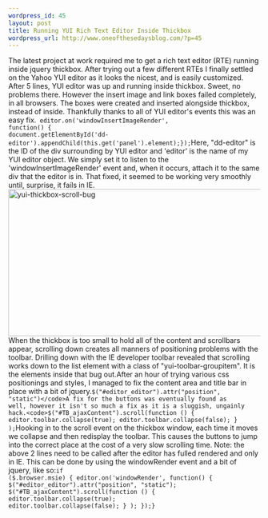 ```yaml
--- 
wordpress_id: 45
layout: post
title: Running YUI Rich Text Editor Inside Thickbox
wordpress_url: http://www.oneofthesedaysblog.com/?p=45
---
```

The latest project at work required me to get a rich text editor (RTE) running inside jquery thickbox. After trying out a few different RTEs I finally settled on the Yahoo YUI editor as it looks the nicest, and is easily customized. After 5 lines, YUI editor was up and running inside thickbox. Sweet, no problems there. However the insert image and link boxes failed completely, in all browsers. The boxes were created and inserted alongside thickbox, instead of inside. Thankfully thanks to all of YUI editor's events this was an easy fix.<code language="javascript">        editor.on('windowInsertImageRender', function() {          document.getElementById('dd-editor').appendChild(this.get('panel').element);});</code>Here, "dd-editor" is the ID of the div surrounding by YUI editor and 'editor' is the name of my YUI editor object. We simply set it to listen to the 'windowInsertImageRender' event and, when it occurs, attach it to the same div that the editor is in. That fixed, it seemed to be working very smoothly until, surprise, it fails in IE.<img src="http://www.oneofthesedaysblog.com/wp-content/uploads/2009/02/yui-thickbox-scroll-bug.png" alt="yui-thickbox-scroll-bug" title="yui-thickbox-scroll-bug" width="611" height="294" class="alignnone size-full wp-image-48" />When the thickbox is too small to hold all of the content and scrollbars appear, scrolling down creates all manners of positioning problems with the toolbar. Drilling down with the IE developer toolbar revealed that scrolling works down to the list element with a class of "yui-toolbar-groupitem". It is the elements inside that bug out.After an hour of trying various css positionings and styles, I managed to fix the content area and title bar in place with a bit of jquery.<code>$("#editor_editor").attr("position", "static")</code>A fix for the buttons was eventually found as well, however it isn't so much a fix as it is a sluggish, ungainly hack.<code>$("#TB_ajaxContent").scroll(function () { editor.toolbar.collapse(true); editor.toolbar.collapse(false); } );</code>Hooking in to the scroll event on the thickbox window, each time it moves we collapse and then redisplay the toolbar. This causes the buttons to jump into the correct place at the cost of a very slow scrolling time. Note: the above 2 lines need to be called after the editor has fulled rendered and only in IE. This can be done by using the windowRender event and a bit of jquery, like so:<code>if ($.browser.msie) {     editor.on('windowRender', function() {         $("#editor_editor").attr("position", "static");         $("#TB_ajaxContent").scroll(function () { editor.toolbar.collapse(true); editor.toolbar.collapse(false); } );     });}
